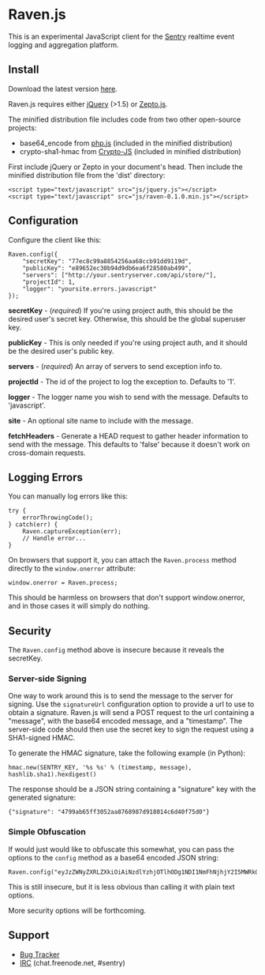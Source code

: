 # Raven.js

This is an experimental JavaScript client for the [Sentry][1] realtime event
logging and aggregation platform.

[1]: http://getsentry.com/


## Install

Download the latest version [here][6].

Raven.js requires either [jQuery][2] (>1.5) or [Zepto.js][3].

The minified distribution file includes code from two other open-source
projects:

* base64_encode from [php.js][4] (included in the minified distribution)
* crypto-sha1-hmac from [Crypto-JS][5] (included in minified distribution)

First include jQuery or Zepto in your document's head. Then include the
minified distribution file from the 'dist' directory:

    <script type="text/javascript" src="js/jquery.js"></script>
    <script type="text/javascript" src="js/raven-0.1.0.min.js"></script>

[2]: http://jquery.com/
[3]: http://zeptojs.com/
[4]: http://phpjs.org/
[5]: http://code.google.com/p/crypto-js/
[6]: https://github.com/downloads/lincolnloop/raven-js/raven-js-0.1.1.tar.gz


## Configuration

Configure the client like this:

    Raven.config({
        "secretKey": "77ec8c99a8854256aa68ccb91dd9119d",
        "publicKey": "e89652ec30b94d9db6ea6f28580ab499",
        "servers": ["http://your.sentryserver.com/api/store/"],
        "projectId": 1,
        "logger": "yoursite.errors.javascript"
    });

**secretKey** - (*required*) If you're using project auth, this should be the
desired user's secret key. Otherwise, this should be the global superuser key.

**publicKey** - This is only needed if you're using project auth, and it should
be the desired user's public key.

**servers** - (*required*) An array of servers to send exception info to.

**projectId** - The id of the project to log the exception to. Defaults to '1'.

**logger** - The logger name you wish to send with the message. Defaults to
'javascript'.

**site** - An optional site name to include with the message.

**fetchHeaders** - Generate a HEAD request to gather header information to send
with the message. This defaults to 'false' because it doesn't work on
cross-domain requests.


## Logging Errors

You can manually log errors like this:

    try {
        errorThrowingCode();
    } catch(err) {
        Raven.captureException(err);
        // Handle error...
    }

On browsers that support it, you can attach the `Raven.process` method directly
to the `window.onerror` attribute:

    window.onerror = Raven.process;

This should be harmless on browsers that don't support window.onerror, and in
those cases it will simply do nothing.

## Security

The `Raven.config` method above is insecure because it reveals the secretKey.

### Server-side Signing

One way to work around this is to send the message to the server for signing.
Use the `signatureUrl` configuration option to provide a url to use to obtain a
signature. Raven.js will send a POST request to the url containing a "message",
with the base64 encoded message, and a "timestamp". The server-side code should
then use the secret key to sign the request using a SHA1-signed HMAC.

To generate the HMAC signature, take the following example (in Python):

    hmac.new(SENTRY_KEY, '%s %s' % (timestamp, message), hashlib.sha1).hexdigest()

The response should be a JSON string containing a "signature" key with the
generated signature:

    {"signature": "4799ab65ff3052aa8768987d918014c6d40f75d0"}

### Simple Obfuscation

If would just would like to obfuscate this somewhat, you can pass the options
to the `config` method as a base64 encoded JSON string:

    Raven.config("eyJzZWNyZXRLZXkiOiAiNzdlYzhjOTlhODg1NDI1NmFhNjhjY2I5MWRkOTExOWQiLCAicHVibGljS2V5IjogImU4OTY1MmVjMzBiOTRkOWRiNmVhNmYyODU4MGFiNDk5IiwgInNlcnZlcnMiOiBbImh0dHA6Ly95b3VyLnNlbnRyeXNlcnZlci5jb20vYXBpL3N0b3JlLyJdLCAicHJvamVjdElkIjogMSwgImxvZ2dlciI6ICJ5b3Vyc2l0ZS5lcnJvcnMuamF2YXNjcmlwdCJ9");

This is still insecure, but it is less obvious than calling it with plain text
options.

More security options will be forthcoming.

## Support

 * [Bug Tracker](https://github.com/lincolnloop/raven-js/issues)
 * [IRC](irc://chat.freenode.net/sentry) (chat.freenode.net, #sentry)
